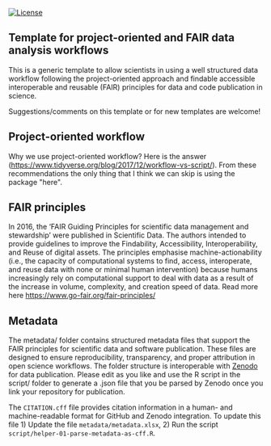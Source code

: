 <!-- badges: start -->
[![License](https://img.shields.io/badge/License-CC%20BY%204.0-blue.svg)](https://creativecommons.org/licenses/by/4.0/deed.en) 
<!-- badges: end --> 

## Template for project-oriented and FAIR data analysis workflows

This is a generic template to allow scientists in using a well structured data workflow following the project-oriented approach and findable accessible interoperable and reusable (FAIR) principles for data and code publication in science.

Suggestions/comments on this template or for new templates are welcome!

## Project-oriented workflow

Why we use project-oriented workflow? Here is the answer (https://www.tidyverse.org/blog/2017/12/workflow-vs-script/). From these recommendations the only thing that I think we can skip is using the package "here". 

## FAIR principles

In 2016, the ‘FAIR Guiding Principles for scientific data management and stewardship’ were published in Scientific Data. The authors intended to provide guidelines to improve the Findability, Accessibility, Interoperability, and Reuse of digital assets. The principles emphasise machine-actionability (i.e., the capacity of computational systems to find, access, interoperate, and reuse data with none or minimal human intervention) because humans increasingly rely on computational support to deal with data as a result of the increase in volume, complexity, and creation speed of data. Read more here https://www.go-fair.org/fair-principles/

## Metadata

The metadata/ folder contains structured metadata files that support the FAIR principles for scientific data and software publication. These files are designed to ensure reproducibility, transparency, and proper attribution in open science workflows. The folder structure is interoperable with [Zenodo](https://zenodo.org) for data publication. Please edit as you like and use the R script in the script/ folder to generate a .json file that you be parsed by Zenodo once you link your repository for publication. 

The `CITATION.cff` file provides citation information in a human- and machine-readable format for GitHub and Zenodo integration. To update this file 1) Update the file `metadata/metadata.xlsx`, 2) Run the script `script/helper-01-parse-metadata-as-cff.R`. 


